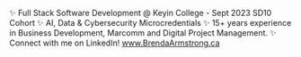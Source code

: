 ✨ Full Stack Software Development @ Keyin College - Sept 2023 SD10 Cohort
✨ AI, Data & Cybersecurity Microcredentials
✨️ 15+ years experience in Business Development, Marcomm and Digital Project Management.
✨️  Connect with me on LinkedIn! www.BrendaArmstrong.ca
